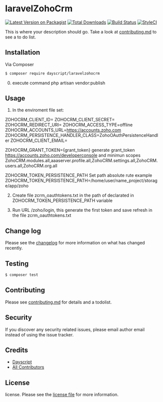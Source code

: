 # laravelZohoCrm

[![Latest Version on Packagist][ico-version]][link-packagist]
[![Total Downloads][ico-downloads]][link-downloads]
[![Build Status][ico-travis]][link-travis]
[![StyleCI][ico-styleci]][link-styleci]

This is where your description should go. Take a look at [contributing.md](contributing.md) to see a to do list.

## Installation

Via Composer

``` bash
$ composer require dayscript/laravelzohocrm
```
0) execute command php artisan vendor:publish

## Usage
1) In the enviroment file set:

ZOHOCRM_CLIENT_ID=
ZOHOCRM_CLIENT_SECRET=
ZOHOCRM_REDIRECT_URI=
ZOHOCRM_ACCESS_TYPE=offline
ZOHOCRM_ACCOUNTS_URL=https://accounts.zoho.com
ZOHOCRM_PERSISTENCE_HANDLER_CLASS=ZohoOAuthPersistenceHandler
ZOHOCRM_CLIENT_EMAIL=

ZOHOCRM_GRANT_TOKEN={grant_token}
generate grant_token https://accounts.zoho.com/developerconsole and minimun scopes ZohoCRM.modules.all,aaaserver.profile.all,ZohoCRM.settings.all,ZohoCRM.users.all,ZohoCRM.org.all

ZOHOCRM_TOKEN_PERSISTENCE_PATH
Set path absolute rute example
ZOHOCRM_TOKEN_PERSISTENCE_PATH=/home/user/name_project/storage/app/zoho

2) Create file zcrm_oauthtokens.txt in the path of declarated in ZOHOCRM_TOKEN_PERSISTENCE_PATH variable

3) Run URL /zoho/login, this generate the first token and save refresh in the file zcrm_oauthtokens.txt



## Change log

Please see the [changelog](changelog.md) for more information on what has changed recently.

## Testing

``` bash
$ composer test
```

## Contributing

Please see [contributing.md](contributing.md) for details and a todolist.

## Security

If you discover any security related issues, please email author email instead of using the issue tracker.

## Credits

- [Dayscript][link-author]
- [All Contributors][link-contributors]

## License

license. Please see the [license file](license.md) for more information.

[ico-version]: https://img.shields.io/packagist/v/dayscript/laravelzohocrm.svg?style=flat-square
[ico-downloads]: https://img.shields.io/packagist/dt/dayscript/laravelzohocrm.svg?style=flat-square
[ico-travis]: https://img.shields.io/travis/dayscript/laravelzohocrm/master.svg?style=flat-square
[ico-styleci]: https://styleci.io/repos/12345678/shield

[link-packagist]: https://packagist.org/packages/dayscript/laravelzohocrm
[link-downloads]: https://packagist.org/packages/dayscript/laravelzohocrm
[link-travis]: https://travis-ci.org/dayscript/laravelzohocrm
[link-styleci]: https://styleci.io/repos/12345678
[link-author]: https://github.com/dayscript
[link-contributors]: ../../contributors]
